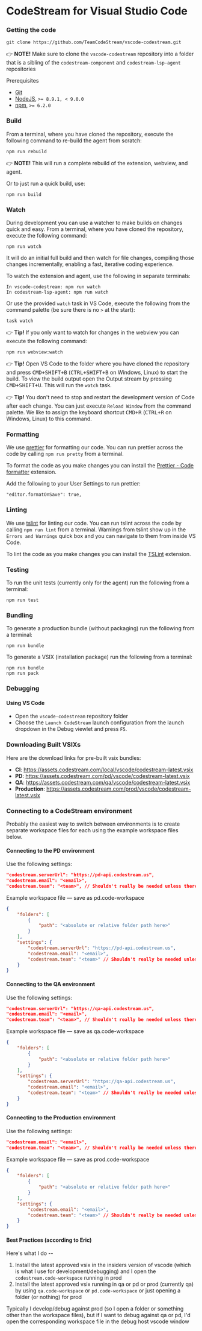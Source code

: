 # CodeStream for Visual Studio Code

### Getting the code

```
git clone https://github.com/TeamCodeStream/vscode-codestream.git
```

👉 **NOTE!** Make sure to clone the `vscode-codestream` repository into a folder that is a sibling of the `codestream-component` and `codestream-lsp-agent` repositories

Prerequisites

- [Git](https://git-scm.com/)
- [NodeJS](https://nodejs.org/en/), `>= 8.9.1, < 9.0.0`
- [npm](https://npmjs.com/), `>= 6.2.0`

### Build

From a terminal, where you have cloned the repository, execute the following command to re-build the agent from scratch:

```
npm run rebuild
```

👉 **NOTE!** This will run a complete rebuild of the extension, webview, and agent.

Or to just run a quick build, use:

```
npm run build
```

### Watch

During development you can use a watcher to make builds on changes quick and easy. From a terminal, where you have cloned the repository, execute the following command:

```
npm run watch
```

It will do an initial full build and then watch for file changes, compiling those changes incrementally, enabling a fast, iterative coding experience.

To watch the extension and agent, use the following in separate terminals:

```
In vscode-codestream: npm run watch
In codestream-lsp-agent: npm run watch
```

Or use the provided `watch` task in VS Code, execute the following from the command palette (be sure there is no `>` at the start):

```
task watch
```

👉 **Tip!** If you only want to watch for changes in the webview you can execute the following command:

```
npm run webview:watch
```

👉 **Tip!** Open VS Code to the folder where you have cloned the repository and press <kbd>CMD+SHIFT+B</kbd> (<kbd>CTRL+SHIFT+B</kbd> on Windows, Linux) to start the build. To view the build output open the Output stream by pressing <kbd>CMD+SHIFT+U</kbd>. This will run the `watch` task.

👉 **Tip!** You don't need to stop and restart the development version of Code after each change. You can just execute `Reload Window` from the command palette. We like to assign the keyboard shortcut <kbd>CMD+R</kbd> (<kbd>CTRL+R</kbd> on Windows, Linux) to this command.

### Formatting

We use [prettier](https://prettier.io/) for formatting our code. You can run prettier across the code by calling `npm run pretty` from a terminal.

To format the code as you make changes you can install the [Prettier - Code formatter](https://marketplace.visualstudio.com/items/esbenp.prettier-vscode) extension.

Add the following to your User Settings to run prettier:

`"editor.formatOnSave": true,`

### Linting

We use [tslint](https://palantir.github.io/tslint/) for linting our code. You can run tslint across the code by calling `npm run lint` from a terminal. Warnings from tslint show up in the `Errors and Warnings` quick box and you can navigate to them from inside VS Code.

To lint the code as you make changes you can install the [TSLint](https://marketplace.visualstudio.com/items/eg2.tslint) extension.

### Testing

To run the unit tests (currently only for the agent) run the following from a terminal:

```
npm run test
```

### Bundling

To generate a production bundle (without packaging) run the following from a terminal:

```
npm run bundle
```

To generate a VSIX (installation package) run the following from a terminal:

```
npm run bundle
npm run pack
```

### Debugging

#### Using VS Code

- Open the `vscode-codestream` repository folder
- Choose the `Launch CodeStream` launch configuration from the launch dropdown in the Debug viewlet and press `F5`.

### Downloading Built VSIXs

Here are the download links for pre-built vsix bundles:

- **CI**: https://assets.codestream.com/local/vscode/codestream-latest.vsix
- **PD**: https://assets.codestream.com/pd/vscode/codestream-latest.vsix
- **QA**: https://assets.codestream.com/qa/vscode/codestream-latest.vsix
- **Production**: https://assets.codestream.com/prod/vscode/codestream-latest.vsix

### Connecting to a CodeStream environment

Probably the easiest way to switch between environments is to create separate workspace files for each using the example workspace files below.

#### Connecting to the PD environment

Use the following settings:

```json
"codestream.serverUrl": "https://pd-api.codestream.us",
"codestream.email": "<email>",
"codestream.team": "<team>", // Shouldn't really be needed unless there are issues and you belong to more than 1 team
```

Example workspace file &mdash; save as pd.code-workspace

```json
{
	"folders": [
		{
			"path": "<absolute or relative folder path here>"
		}
	],
	"settings": {
		"codestream.serverUrl": "https://pd-api.codestream.us",		
		"codestream.email": "<email>",
		"codestream.team": "<team>" // Shouldn't really be needed unless there are issues and you belong to more than 1 team
	}
}
```

#### Connecting to the QA environment

Use the following settings:

```json
"codestream.serverUrl": "https://qa-api.codestream.us",
"codestream.email": "<email>",
"codestream.team": "<team>", // Shouldn't really be needed unless there are issues and you belong to more than 1 team
```

Example workspace file &mdash; save as qa.code-workspace

```json
{
	"folders": [
		{
			"path": "<absolute or relative folder path here>"
		}
	],
	"settings": {
		"codestream.serverUrl": "https://qa-api.codestream.us",		
		"codestream.email": "<email>",
		"codestream.team": "<team>" // Shouldn't really be needed unless there are issues and you belong to more than 1 team
	}
}
```

#### Connecting to the Production environment

Use the following settings:

```json
"codestream.email": "<email>",
"codestream.team": "<team>", // Shouldn't really be needed unless there are issues and you belong to more than 1 team
```

Example workspace file &mdash; save as prod.code-workspace

```json
{
	"folders": [
		{
			"path": "<absolute or relative folder path here>"
		}
	],
	"settings": {
		"codestream.email": "<email>",
		"codestream.team": "<team>" // Shouldn't really be needed unless there are issues and you belong to more than 1 team
	}
}
```

#### Best Practices (according to Eric)

Here's what I do --

1. Install the latest approved vsix in the insiders version of vscode (which is what I use for development/debugging) and I open the `codestream.code-workspace` running in prod
2. Install the latest approved vsix running in qa or pd or prod (currently qa) by using `qa.code-workspace` or `pd.code-workspace` or just opening a folder (or nothing) for prod

Typically I develop/debug against prod (so I open a folder or something other than the workspace files), but if I want to debug against qa or pd, I'd open the corresponding workspace file in the debug host vscode window
